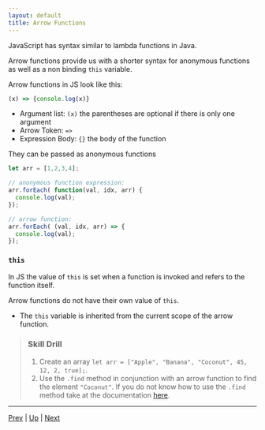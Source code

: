 ```yaml
---
layout: default
title: Arrow Functions
---
```


JavaScript has syntax similar to lambda functions in Java.

Arrow functions provide us with a shorter syntax for anonymous functions as well as a non binding `this` variable.

Arrow functions in JS look like this:

```js
(x) => {console.log(x)}
```

  * Argument list: `(x)` the parentheses are optional if there is only one argument
  * Arrow Token: `=>`
  * Expression Body: `{}` the body of the function

They can be passed as anonymous functions

```js
let arr = [1,2,3,4];

// anonymous function expression:
arr.forEach( function(val, idx, arr) {
  console.log(val);
});

// arrow function:
arr.forEach( (val, idx, arr) => {
  console.log(val);
});
```

### `this`

In JS the value of `this` is set when a function is invoked and refers to the function itself. 

Arrow functions do not have their own value of `this`. 

* The `this` variable is inherited from the current scope of the arrow function.

> ### Skill Drill
> 1. Create an array `let arr = ["Apple", "Banana", "Coconut", 45, 12, 2, true];`.
> 1. Use the `.find` method in conjunction with an arrow function to find the element `"Coconut"`. If you do not know how to use the `.find` method take at the documentation [here](https://developer.mozilla.org/en-US/docs/Web/JavaScript/Reference/Global_Objects/Array/find).

<hr>

[Prev](higherOrder.md) | [Up](README.md) | [Next](seeingErrors-labs.md)

